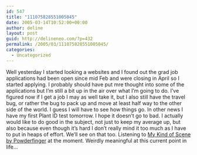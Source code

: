 ```yaml
---
id: 547
title: "111075828551005045"
date: 2005-03-14T10:52:00+00:00
author: deline
layout: post
guid: http://delineneo.com/?p=432
permalink: /2005/03/111075828551005045/
categories:
  - Uncategorized
---
```

Well yesterday I started looking a websites and I found out the grad job applications had been open since mid Feb and were closing in April so I started applying. I probably should have put mre thought into some of the applications but I&#8217;m still a bit up in the air over what I&#8217;m going to do. I&#8217;ve figured now if I get a job I may as well take it, but I also still have the travel bug, or rather the bug to pack up and move at least half way to the other side of the world. I guess I will have to see how things go. In other news I have my first Plant ID test tomorrow. I hope it doesn&#8217;t go to bad. I actually would like to do good in the subject, not just to keep my average up, but also because even though it&#8217;s hard I don&#8217;t really mind it too much as I have to put in heaps of effort. We&#8217;ll see on that too. Listening to [My Kind of Scene by Powderfinger](http://www.songmeanings.net/lyric.php?lid=13860) at the moment. Weirdly meaningful at this current point in life&#8230;
